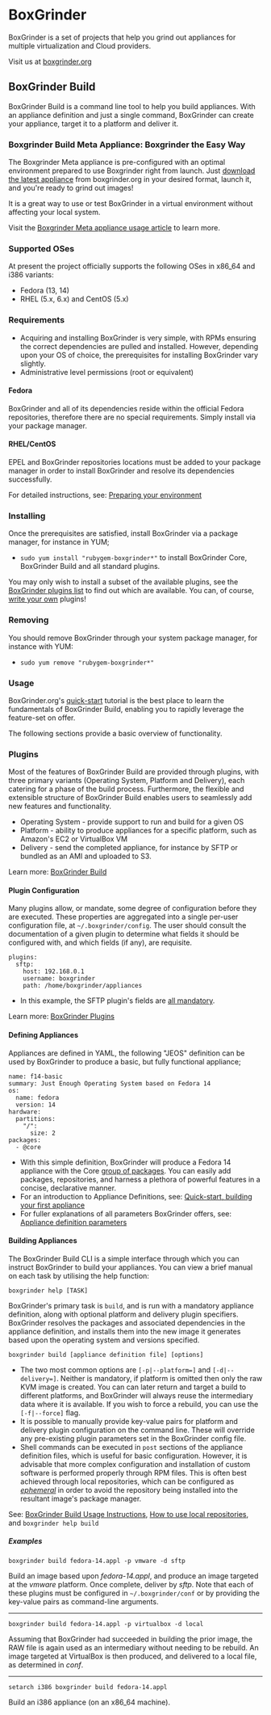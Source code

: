 # BoxGrinder

BoxGrinder is a set of projects that help you grind out appliances for multiple virtualization and Cloud providers. 

Visit us at [boxgrinder.org](http://www.boxgrinder.org)

## BoxGrinder Build

BoxGrinder Build is a command line tool to help you build appliances. With an appliance definition and just a single command, BoxGrinder can create your appliance, target it to a platform and deliver it.   

### Boxgrinder Build Meta Appliance: Boxgrinder the Easy Way

The Boxgrinder Meta appliance is pre-configured with an optimal environment prepared to use Boxgrinder right from launch. Just [download the latest appliance](http://boxgrinder.org/download/boxgrinder-build-meta-appliance/) from boxgrinder.org in your desired format, launch it, and you're ready to grind out images!

It is a great way to use or test BoxGrinder in a virtual environment without affecting your local system.

Visit the [Boxgrinder Meta appliance usage article](http://boxgrinder.org/tutorials/boxgrinder-build-meta-appliance/) to learn more.

### Supported OSes

At present the project officially supports the following OSes in x86_64 and i386 variants:

* Fedora (13, 14)
* RHEL (5.x, 6.x) and CentOS (5.x)

### Requirements

* Acquiring and installing BoxGrinder is very simple, with RPMs ensuring the correct dependencies are pulled and installed.  However, depending upon your OS of choice, the prerequisites for installing BoxGrinder vary slightly. 
* Administrative level permissions (root or equivalent)

#### Fedora

BoxGrinder and all of its dependencies reside within the official Fedora repositories, therefore there are no special requirements. Simply install via your package manager.

#### RHEL/CentOS

EPEL and BoxGrinder repositories locations must be added to your package manager in order to install BoxGrinder and resolve its dependencies successfully.

For detailed instructions, see: [Preparing your environment](http://boxgrinder.org/tutorials/boxgrinder-build-quick-start/preparing-environment/)

### Installing

Once the prerequisites are satisfied, install BoxGrinder via a package manager, for instance in YUM;

* `sudo yum install "rubygem-boxgrinder*"` to install BoxGrinder Core, BoxGrinder Build and all standard plugins.

You may only wish to install a subset of the available plugins, see the [BoxGrinder plugins list](http://boxgrinder.org/tutorials/#Plugin_list) to find out which are available.  You can, of course, [write your own](http://boxgrinder.org/tutorials/how-to-write-a-plugin-for-boxgrinder-build/) plugins!

### Removing

You should remove BoxGrinder through your system package manager, for instance with YUM:

* `sudo yum remove "rubygem-boxgrinder*"`

### Usage

BoxGrinder.org's [quick-start](http://boxgrinder.org/tutorials/boxgrinder-build-quick-start/) tutorial is the best place to learn the fundamentals of BoxGrinder Build, enabling you to rapidly leverage the feature-set on offer.  

The following sections provide a basic overview of functionality. 

### Plugins

Most of the features of BoxGrinder Build are provided through plugins, with three primary variants (Operating System, Platform and Delivery), each catering for a phase of the build process.  Furthermore, the flexible and extensible structure of BoxGrinder Build enables users to seamlessly add new features and functionality.

* Operating System - provide support to run and build for a given OS
* Platform - ability to produce appliances for a specific platform, such as Amazon's EC2 or VirtualBox VM
* Delivery - send the completed appliance, for instance by SFTP or bundled as an AMI and uploaded to S3.

Learn more: [BoxGrinder Build](http://boxgrinder.org/build/)

#### Plugin Configuration

Many plugins allow, or mandate, some degree of configuration before they are executed.  These properties are aggregated into a single per-user configuration file, at `~/.boxgrinder/config`.  The user should consult the documentation of a given plugin to determine what fields it should be configured with, and which fields (if any), are requisite. 

    plugins:
      sftp:
        host: 192.168.0.1
        username: boxgrinder
        path: /home/boxgrinder/appliances

* In this example, the SFTP plugin's fields are [all mandatory](http://boxgrinder.org/tutorials/boxgrinder-build-plugins/#SFTP_Delivery_Plugin).

Learn more: [BoxGrinder Plugins](http://boxgrinder.org/tutorials/boxgrinder-build-plugins/#Plugin_configuration) 

#### Defining Appliances

Appliances are defined in YAML, the following "JEOS" definition can be used by BoxGrinder to produce a basic, but fully functional appliance;

    name: f14-basic
    summary: Just Enough Operating System based on Fedora 14
    os:
      name: fedora
      version: 14
    hardware:
      partitions:
        "/":
          size: 2
    packages:
      - @core
  
  * With this simple definition, BoxGrinder will produce a Fedora 14 appliance with the Core [group of packages](http://yum.baseurl.org/wiki/YumGroups). You can easily add packages, repositories, and harness a plethora of powerful features in a concise, declarative manner. 
  * For an introduction to Appliance Definitions, see: [Quick-start, building your first appliance](http://boxgrinder.org/tutorials/boxgrinder-build-quick-start/build-your-first-appliance) 
  * For fuller explanations of all parameters BoxGrinder offers, see: [Appliance definition parameters](http://boxgrinder.org/tutorials/appliance-definition/)
  
#### Building Appliances
The BoxGrinder Build CLI is a simple interface through which you can instruct BoxGrinder to build your appliances. You can view a brief manual on each task by utilising the help function: 

    boxgrinder help [TASK]

BoxGrinder's primary task is `build`, and is run with a mandatory appliance definition, along with optional platform and delivery plugin specifiers.  BoxGrinder resolves the packages and associated dependencies in the appliance definition, and installs them into the new image it generates based upon the operating system and versions specified.

    boxgrinder build [appliance definition file] [options]
    
 * The two most common options are `[-p|--platform=]` and `[-d|--delivery=]`. Neither is mandatory, if platform is omitted then only the raw KVM image is created. You can can later return and target a build to different platforms, and BoxGrinder will always reuse the intermediary data where it is available. If you wish to force a rebuild, you can use the `[-f|--force]` flag.
 * It is possible to manually provide key-value pairs for platform and delivery plugin configuration on the command line. These will override any pre-existing plugin parameters set in the BoxGrinder config file.
 * Shell commands can be executed in `post` sections of the appliance definition files, which is useful for basic configuration. However, it is advisable that more complex configuration and installation of custom software is performed properly through RPM files. This is often best achieved through local repositories, which can be configured as [_ephemeral_](http://boxgrinder.org/tutorials/appliance-definition/) in order to avoid the repository being installed into the resultant image's package manager. 
 
See: [BoxGrinder Build Usage Instructions](http://boxgrinder.org/tutorials/boxgrinder-build-usage-instructions/), [How to use local repositories](http://boxgrinder.org/tutorials/how-to-use-local-repository), and `boxgrinder help build` 

##### Examples

    boxgrinder build fedora-14.appl -p vmware -d sftp

Build an image based upon _fedora-14.appl_, and produce an image targeted at the _vmware_ platform.  Once complete, deliver by _sftp_. Note that each of these plugins must be configured in `~/.boxgrinder/conf` or by providing the key-value pairs as command-line arguments.

-----------------------

    boxgrinder build fedora-14.appl -p virtualbox -d local

Assuming that BoxGrinder had succeeded in building the prior image, the RAW file is again used as an intermediary without needing to be rebuild. An image targeted at VirtualBox is then produced, and delivered to a local file, as determined in _conf_.

-----------------------

    setarch i386 boxgrinder build fedora-14.appl
    
Build an i386 appliance (on an x86_64 machine).    

